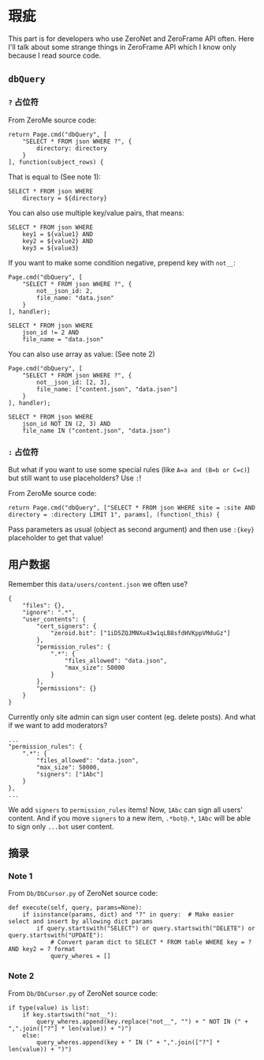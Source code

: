 # 瑕疵

This part is for developers who use ZeroNet and ZeroFrame API often. Here I'll talk about some strange things in ZeroFrame API which I know only because I read source code.

## `dbQuery`

### `?` 占位符

From ZeroMe source code:

    return Page.cmd("dbQuery", [
        "SELECT * FROM json WHERE ?", {
            directory: directory
        }
    ], function(subject_rows) {

That is equal to (See note 1):

    SELECT * FROM json WHERE
        directory = ${directory}

You can also use multiple key/value pairs, that means:

    SELECT * FROM json WHERE
        key1 = ${value1} AND
        key2 = ${value2} AND
        key3 = ${value3}

If you want to make some condition negative, prepend key with `not__`:

    Page.cmd("dbQuery", [
        "SELECT * FROM json WHERE ?", {
            not__json_id: 2,
            file_name: "data.json"
        }
    ], handler);

    SELECT * FROM json WHERE
        json_id != 2 AND
        file_name = "data.json"

You can also use array as value: (See note 2)

    Page.cmd("dbQuery", [
        "SELECT * FROM json WHERE ?", {
            not__json_id: [2, 3],
            file_name: ["content.json", "data.json"]
        }
    ], handler);

    SELECT * FROM json WHERE
        json_id NOT IN (2, 3) AND
        file_name IN ("content.json", "data.json")

### `:` 占位符

But what if you want to use some special rules (like `A=a and (B=b or C=c)`) but still want to use placeholders? Use `:`!

From ZeroMe source code:

    return Page.cmd("dbQuery", ["SELECT * FROM json WHERE site = :site AND directory = :directory LIMIT 1", params], (function(_this) {

Pass parameters as usual (object as second argument) and then use `:{key}` placeholder to get that value!

## 用户数据

Remember this `data/users/content.json` we often use?

    {
        "files": {},
        "ignore": ".*",
        "user_contents": {
            "cert_signers": {
                "zeroid.bit": ["1iD5ZQJMNXu43w1qLB8sfdHVKppVMduGz"]
            },
            "permission_rules": {
                ".*": {
                    "files_allowed": "data.json",
                    "max_size": 50000
                }
            },
            "permissions": {}
        }
    }

Currently only site admin can sign user content (eg. delete posts). And what if we want to add moderators?

    ...
    "permission_rules": {
        ".*": {
            "files_allowed": "data.json",
            "max_size": 50000,
            "signers": ["1Abc"]
        }
    },
    ...

We add `signers` to `permission_rules` items! Now, `1Abc` can sign all users' content. And if you move `signers` to a new item, `.*bot@.*`, `1Abc` will be able to sign only `...bot` user content.

## 摘录

### Note 1

From `Db/DbCursor.py` of ZeroNet source code:

    def execute(self, query, params=None):
        if isinstance(params, dict) and "?" in query:  # Make easier select and insert by allowing dict params
            if query.startswith("SELECT") or query.startswith("DELETE") or query.startswith("UPDATE"):
                # Convert param dict to SELECT * FROM table WHERE key = ? AND key2 = ? format
                query_wheres = []

### Note 2

From `Db/DbCursor.py` of ZeroNet source code:

    if type(value) is list:
        if key.startswith("not__"):
            query_wheres.append(key.replace("not__", "") + " NOT IN (" + ",".join(["?"] * len(value)) + ")")
        else:
            query_wheres.append(key + " IN (" + ",".join(["?"] * len(value)) + ")")
